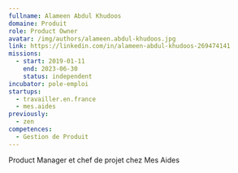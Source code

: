 ```yaml
---
fullname: Alameen Abdul Khudoos
domaine: Produit
role: Product Owner
avatar: /img/authors/alameen.abdul-khudoos.jpg
link: https://linkedin.com/in/alameen-abdul-khudoos-269474141
missions:
  - start: 2019-01-11
    end: 2023-06-30
    status: independent
incubator: pole-emploi
startups:
  - travailler.en.france
  - mes.aides
previously:
  - zen
competences:
  - Gestion de Produit
---
```

Product Manager et chef de projet chez Mes Aides
